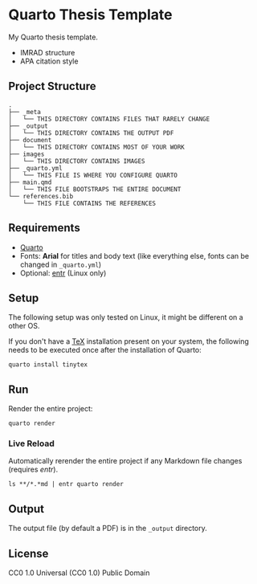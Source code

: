# Quarto Thesis Template

My Quarto thesis template.

- IMRAD structure
- APA citation style

## Project Structure

```
.
├── _meta
│   └── THIS DIRECTORY CONTAINS FILES THAT RARELY CHANGE
├── _output
│   └── THIS DIRECTORY CONTAINS THE OUTPUT PDF
├── document
│   └── THIS DIRECTORY CONTAINS MOST OF YOUR WORK
├── images
│   └── THIS DIRECTORY CONTAINS IMAGES
├── _quarto.yml
│   └── THIS FILE IS WHERE YOU CONFIGURE QUARTO
├── main.qmd
│   └── THIS FILE BOOTSTRAPS THE ENTIRE DOCUMENT
└── references.bib
    └── THIS FILE CONTAINS THE REFERENCES
```

## Requirements

- [Quarto](https://quarto.org/docs/get-started)
- Fonts: **Arial** for titles and body text (like everything else, fonts can be changed in `_quarto.yml`)
- Optional: [entr](https://github.com/eradman/entr) (Linux only)

## Setup

The following setup was only tested on Linux, it might be different on a other OS.

If you don't have a [TeX](https://www.latex-project.org/get/#tex-distributions) installation present on your system, the following needs to be executed once after the installation of Quarto:

`quarto install tinytex`

## Run

Render the entire project:

`quarto render`

### Live Reload

Automatically rerender the entire project if any Markdown file changes
(requires *entr*).

`ls **/*.*md | entr quarto render`

## Output

The output file (by default a PDF) is in the `_output` directory.

## License

CC0 1.0 Universal (CC0 1.0) Public Domain
